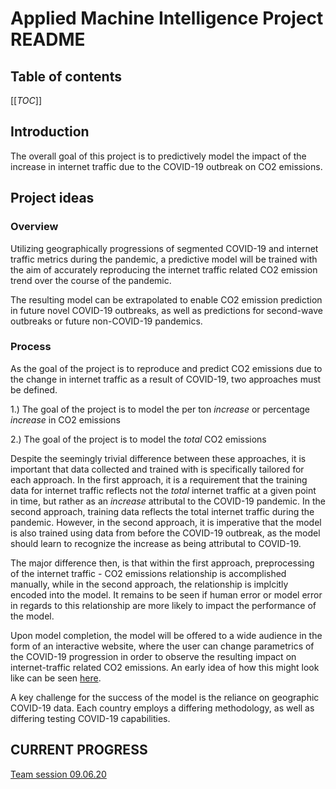 # Applied Machine Intelligence Project README

## Table of contents
[[_TOC_]]

## Introduction
The overall goal of this project is to predictively model the impact of the increase in internet traffic due to the COVID-19 outbreak on CO2 emissions.

## Project ideas

### Overview
Utilizing geographically progressions of segmented COVID-19 and internet traffic metrics during the pandemic, a predictive model will be trained with the aim of accurately reproducing the internet traffic related CO2 emission trend over the course of the pandemic. 

The resulting model can be extrapolated to enable CO2 emission prediction in future novel COVID-19 outbreaks, as well as predictions for second-wave outbreaks or future non-COVID-19 pandemics.

### Process
As the goal of the project is to reproduce and predict CO2 emissions due to the change in internet traffic as a result of COVID-19, two approaches must be defined.

1.) The goal of the project is to model the per ton *increase* or percentage *increase* in CO2 emissions

2.) The goal of the project is to model the *total* CO2 emissions

Despite the seemingly trivial difference between these approaches, it is important that data collected and trained with is specifically tailored for each approach. In the first approach, it is a requirement that the training data for internet traffic reflects not the *total* internet traffic at a given point in time, but rather as an *increase* attributal to the COVID-19 pandemic. In the second approach, training data reflects the total internet traffic during the pandemic. However, in the second approach, it is imperative that the model is also trained using data from before the COVID-19 outbreak, as the model should learn to recognize the increase as being attributal to COVID-19.

The major difference then, is that within the first approach, preprocessing of the internet traffic - CO2 emissions relationship is accomplished manually, while in the second approach, the relationship is implcitly encoded into the model. It remains to be seen if human error or model error in regards to this relationship are more likely to impact the performance of the model.

Upon model completion, the model will be offered to a wide audience in the form of an interactive website, where the user can change parametrics of the COVID-19 progression in order to observe the resulting impact on internet-traffic related CO2 emissions.
An early idea of how this might look like can be seen [here](https://www.chartjs.org/).

A key challenge for the success of the model is the reliance on geographic COVID-19 data. Each country employs a differing methodology, as well as differing testing COVID-19 capabilities.

## __CURRENT PROGRESS__

[Team session 09.06.20](/documentation/meeting_transcripts/work_assignment_data.md)